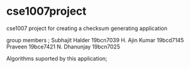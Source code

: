 # cse1007project
cse1007 project for creating a checksum generating application

group members ;
Subhajit Halder 19bcn7039
H. Ajin Kumar 19bcd7145
Praveen 19bce7421
N. Dhanunjay 19bcn7025

Algorithms suported by this application;
